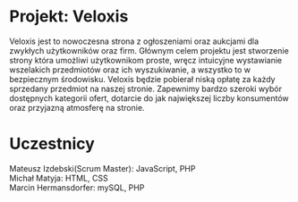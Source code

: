 # Projekt: Veloxis
Veloxis jest to nowoczesna strona z ogłoszeniami oraz aukcjami dla zwykłych
użytkowników oraz firm. Głównym celem projektu jest stworzenie strony która
umożliwi użytkownikom proste, wręcz intuicyjne wystawianie wszelakich
przedmiotów oraz ich wyszukiwanie, a wszystko to w bezpiecznym środowisku.
Veloxis będzie pobierał niską opłatę za każdy sprzedany przedmiot na naszej
stronie. Zapewnimy bardzo szeroki wybór dostępnych kategorii ofert, dotarcie
do jak największej liczby konsumentów oraz przyjazną atmosferę na stronie.
<br/>
# Uczestnicy<br/>
Mateusz Izdebski(Scrum Master): JavaScript, PHP<br/>
Michał Matyja: HTML, CSS<br/>
Marcin Hermansdorfer: mySQL, PHP<br/>
